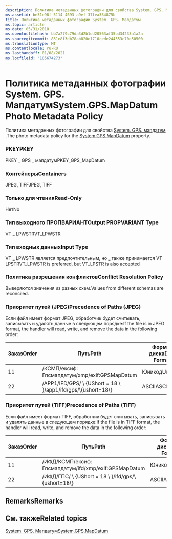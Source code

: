 ```yaml
---
description: Политика метаданных фотографии для свойства System. GPS. Мапдатум.
ms.assetid: be31e98f-5114-4693-a9ef-37fea334875b
title: Политика метаданных фотографии System. GPS. Мапдатум
ms.topic: article
ms.date: 05/31/2018
ms.openlocfilehash: bb7a279c79da3d2b1dd20563af35bd34233a1a2a
ms.sourcegitcommit: 831e8f3db78ab820e1710cede244553c70e50500
ms.translationtype: MT
ms.contentlocale: ru-RU
ms.lasthandoff: 01/08/2021
ms.locfileid: "105674273"
---
```

# <a name="systemgpsmapdatum-photo-metadata-policy"></a><span data-ttu-id="a0c32-103">Политика метаданных фотографии System. GPS. Мапдатум</span><span class="sxs-lookup"><span data-stu-id="a0c32-103">System.GPS.MapDatum Photo Metadata Policy</span></span>

<span data-ttu-id="a0c32-104">Политика метаданных фотографии для свойства [System. GPS. мапдатум](../properties/props-system-gps-mapdatum.md) .</span><span class="sxs-lookup"><span data-stu-id="a0c32-104">The photo metadata policy for the [System.GPS.MapDatum](../properties/props-system-gps-mapdatum.md) property.</span></span>

### <a name="pkey"></a><span data-ttu-id="a0c32-105">PKEY</span><span class="sxs-lookup"><span data-stu-id="a0c32-105">PKEY</span></span>

<span data-ttu-id="a0c32-106">PKEY \_ GPS \_ мапдатум</span><span class="sxs-lookup"><span data-stu-id="a0c32-106">PKEY\_GPS\_MapDatum</span></span>

### <a name="containers"></a><span data-ttu-id="a0c32-107">Контейнеры</span><span class="sxs-lookup"><span data-stu-id="a0c32-107">Containers</span></span>

<span data-ttu-id="a0c32-108">JPEG, TIFF</span><span class="sxs-lookup"><span data-stu-id="a0c32-108">JPEG, TIFF</span></span>

### <a name="read-only"></a><span data-ttu-id="a0c32-109">Только для чтения</span><span class="sxs-lookup"><span data-stu-id="a0c32-109">Read-Only</span></span>

<span data-ttu-id="a0c32-110">Нет</span><span class="sxs-lookup"><span data-stu-id="a0c32-110">No</span></span>

### <a name="output-propvariant-type"></a><span data-ttu-id="a0c32-111">Тип выходного ПРОПВАРИАНТ</span><span class="sxs-lookup"><span data-stu-id="a0c32-111">Output PROPVARIANT Type</span></span>

<span data-ttu-id="a0c32-112">VT \_ LPWSTR</span><span class="sxs-lookup"><span data-stu-id="a0c32-112">VT\_LPWSTR</span></span>

### <a name="input-type"></a><span data-ttu-id="a0c32-113">Тип входных данных</span><span class="sxs-lookup"><span data-stu-id="a0c32-113">Input Type</span></span>

<span data-ttu-id="a0c32-114">VT \_ LPWSTR является предпочтительным, но \_ также принимается VT LPSTR</span><span class="sxs-lookup"><span data-stu-id="a0c32-114">VT\_LPWSTR is preferred, but VT\_LPSTR is also accepted</span></span>

### <a name="conflict-resolution-policy"></a><span data-ttu-id="a0c32-115">Политика разрешения конфликтов</span><span class="sxs-lookup"><span data-stu-id="a0c32-115">Conflict Resolution Policy</span></span>

<span data-ttu-id="a0c32-116">Выверяются значения из разных схем.</span><span class="sxs-lookup"><span data-stu-id="a0c32-116">Values from different schemas are reconciled.</span></span>

### <a name="precedence-of-paths-jpeg"></a><span data-ttu-id="a0c32-117">Приоритет путей (JPEG)</span><span class="sxs-lookup"><span data-stu-id="a0c32-117">Precedence of Paths (JPEG)</span></span>

<span data-ttu-id="a0c32-118">Если файл имеет формат JPEG, обработчик будет считывать, записывать и удалять данные в следующем порядке:</span><span class="sxs-lookup"><span data-stu-id="a0c32-118">If the file is in JPEG format, the handler will read, write, and remove the data in the following order:</span></span>



| <span data-ttu-id="a0c32-119">Заказ</span><span class="sxs-lookup"><span data-stu-id="a0c32-119">Order</span></span> | <span data-ttu-id="a0c32-120">Путь</span><span class="sxs-lookup"><span data-stu-id="a0c32-120">Path</span></span>                          | <span data-ttu-id="a0c32-121">Формат диска</span><span class="sxs-lookup"><span data-stu-id="a0c32-121">Disk Format</span></span> | <span data-ttu-id="a0c32-122">Обязательно</span><span class="sxs-lookup"><span data-stu-id="a0c32-122">Required</span></span> |
|-------|-------------------------------|-------------|----------|
| <span data-ttu-id="a0c32-123">1</span><span class="sxs-lookup"><span data-stu-id="a0c32-123">1</span></span>     | <span data-ttu-id="a0c32-124">/КСМП/ексиф: Гпсмапдатум</span><span class="sxs-lookup"><span data-stu-id="a0c32-124">/xmp/exif:GPSMapDatum</span></span>         | <span data-ttu-id="a0c32-125">Юникод</span><span class="sxs-lookup"><span data-stu-id="a0c32-125">Unicode</span></span>     | <span data-ttu-id="a0c32-126">Да</span><span class="sxs-lookup"><span data-stu-id="a0c32-126">Yes</span></span>      |
| <span data-ttu-id="a0c32-127">2</span><span class="sxs-lookup"><span data-stu-id="a0c32-127">2</span></span>     | <span data-ttu-id="a0c32-128">/APP1/IFD/GPS/ \\ {UShort = 18 \\ }</span><span class="sxs-lookup"><span data-stu-id="a0c32-128">/app1/ifd/gps/\\{ushort=18\\}</span></span> | <span data-ttu-id="a0c32-129">ASCII</span><span class="sxs-lookup"><span data-stu-id="a0c32-129">ASCII</span></span>       | <span data-ttu-id="a0c32-130">Нет</span><span class="sxs-lookup"><span data-stu-id="a0c32-130">No</span></span>       |



 

### <a name="precedence-of-paths-tiff"></a><span data-ttu-id="a0c32-131">Приоритет путей (TIFF)</span><span class="sxs-lookup"><span data-stu-id="a0c32-131">Precedence of Paths (TIFF)</span></span>

<span data-ttu-id="a0c32-132">Если файл имеет формат TIFF, обработчик будет считывать, записывать и удалять данные в следующем порядке:</span><span class="sxs-lookup"><span data-stu-id="a0c32-132">If the file is in TIFF format, the handler will read, write, and remove the data in the following order:</span></span>



| <span data-ttu-id="a0c32-133">Заказ</span><span class="sxs-lookup"><span data-stu-id="a0c32-133">Order</span></span> | <span data-ttu-id="a0c32-134">Путь</span><span class="sxs-lookup"><span data-stu-id="a0c32-134">Path</span></span>                      | <span data-ttu-id="a0c32-135">Формат диска</span><span class="sxs-lookup"><span data-stu-id="a0c32-135">Disk Format</span></span> | <span data-ttu-id="a0c32-136">Обязательно</span><span class="sxs-lookup"><span data-stu-id="a0c32-136">Required</span></span> |
|-------|---------------------------|-------------|----------|
| <span data-ttu-id="a0c32-137">1</span><span class="sxs-lookup"><span data-stu-id="a0c32-137">1</span></span>     | <span data-ttu-id="a0c32-138">/ИФД/КСМП/ексиф: Гпсмапдатум</span><span class="sxs-lookup"><span data-stu-id="a0c32-138">/ifd/xmp/exif:GPSMapDatum</span></span> | <span data-ttu-id="a0c32-139">Юникод</span><span class="sxs-lookup"><span data-stu-id="a0c32-139">Unicode</span></span>     | <span data-ttu-id="a0c32-140">Да</span><span class="sxs-lookup"><span data-stu-id="a0c32-140">Yes</span></span>      |
| <span data-ttu-id="a0c32-141">2</span><span class="sxs-lookup"><span data-stu-id="a0c32-141">2</span></span>     | <span data-ttu-id="a0c32-142">/ИФД/ГПС/ \\ {UShort = 18 \\ }</span><span class="sxs-lookup"><span data-stu-id="a0c32-142">/ifd/gps/\\{ushort=18\\}</span></span>  | <span data-ttu-id="a0c32-143">ASCII</span><span class="sxs-lookup"><span data-stu-id="a0c32-143">ASCII</span></span>       | <span data-ttu-id="a0c32-144">Нет</span><span class="sxs-lookup"><span data-stu-id="a0c32-144">No</span></span>       |



 

## <a name="remarks"></a><span data-ttu-id="a0c32-145">Remarks</span><span class="sxs-lookup"><span data-stu-id="a0c32-145">Remarks</span></span>

## <a name="related-topics"></a><span data-ttu-id="a0c32-146">См. также</span><span class="sxs-lookup"><span data-stu-id="a0c32-146">Related topics</span></span>

<dl> <dt>

[<span data-ttu-id="a0c32-147">System. GPS. Мапдатум</span><span class="sxs-lookup"><span data-stu-id="a0c32-147">System.GPS.MapDatum</span></span>](../properties/props-system-gps-mapdatum.md)
</dt> </dl>

 

 
